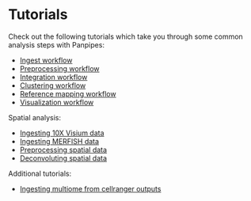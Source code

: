 Tutorials
==========

Check out the following tutorials which take you through some common analysis steps with Panpipes:


- [Ingest workflow](https://panpipes-tutorials.readthedocs.io/en/latest/ingesting_data/Ingesting_data_with_panpipes.html)
- [Preprocessing workflow](https://panpipes-tutorials.readthedocs.io/en/latest/filtering_data/filtering_data_with_panpipes.html)
- [Integration workflow](https://panpipes-tutorials.readthedocs.io/en/latest/uni_multi_integration/Integrating_data_with_panpipes.html)
- [Clustering workflow](https://panpipes-tutorials.readthedocs.io/en/latest/clustering/clustering_tutorial.html)
- [Reference mapping workflow](https://panpipes-tutorials.readthedocs.io/en/latest/refmap_pancreas/Reference_mapping.html)
- [Visualization workflow](https://panpipes-tutorials.readthedocs.io/en/latest/visualization/vis_with_panpipes.html)
  
Spatial analysis:

- [Ingesting 10X Visium data](https://panpipes-tutorials.readthedocs.io/en/latest/ingesting_visium_data/Ingesting_visium_data_with_panpipes.html)
- [Ingesting MERFISH data](https://panpipes-tutorials.readthedocs.io/en/latest/ingesting_merfish_data/Ingesting_merfish_data_with_panpipes.html)
- [Preprocessing spatial data](https://panpipes-tutorials.readthedocs.io/en/latest/preprocess_spatial_data/preprocess_spatial_data_with_panpipes.html)
- [Deconvoluting spatial data](https://panpipes-tutorials.readthedocs.io/en/latest/deconvolution/deconvoluting_spatial_data_with_panpipes.html)

Additional tutorials:

- [Ingesting multiome from cellranger outputs](https://panpipes-tutorials.readthedocs.io/en/latest/ingesting_multiome/ingesting_mome.html)

